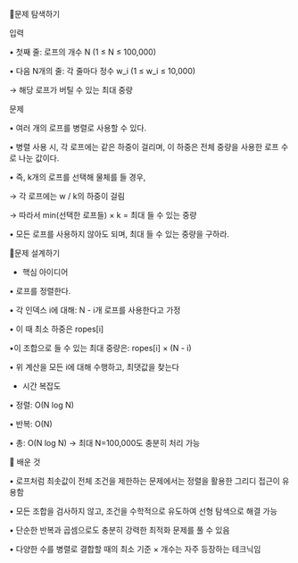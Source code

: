 📍문제 탐색하기

입력

• 첫째 줄: 로프의 개수 N (1 ≤ N ≤ 100,000)
 
• 다음 N개의 줄: 각 줄마다 정수 w_i (1 ≤ w_i ≤ 10,000)
 
→ 해당 로프가 버틸 수 있는 최대 중량


문제

• 여러 개의 로프를 병렬로 사용할 수 있다.
 
• 병렬 사용 시, 각 로프에는 같은 하중이 걸리며, 이 하중은 전체 중량을 사용한 로프 수로 나눈 값이다.
 
• 즉, k개의 로프를 선택해 물체를 들 경우,
 
→ 각 로프에는 w / k의 하중이 걸림

→ 따라서 min(선택한 로프들) × k = 최대 들 수 있는 중량

• 모든 로프를 사용하지 않아도 되며, 최대 들 수 있는 중량을 구하라.
 

📍문제 설계하기

- 핵심 아이디어
 
• 로프를 정렬한다.

• 각 인덱스 i에 대해: N - i개 로프를 사용한다고 가정

• 이 때 최소 하중은 ropes[i]

•이 조합으로 들 수 있는 최대 중량은: ropes[i] × (N - i)

• 위 계산을 모든 i에 대해 수행하고, 최댓값을 찾는다


- 시간 복잡도
  
• 정렬: O(N log N)

• 반복: O(N)

• 총: O(N log N) → 최대 N=100,000도 충분히 처리 가능


🥕 배운 것

• 로프처럼 최솟값이 전체 조건을 제한하는 문제에서는 정렬을 활용한 그리디 접근이 유용함
 
• 모든 조합을 검사하지 않고, 조건을 수학적으로 유도하여 선형 탐색으로 해결 가능
 
• 단순한 반복과 곱셈으로도 충분히 강력한 최적화 문제를 풀 수 있음
 
• 다양한 수를 병렬로 결합할 때의 최소 기준 × 개수는 자주 등장하는 테크닉임
